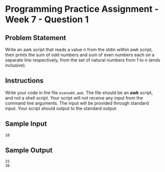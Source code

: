 # Programming Practice Assignment - Week 7 - Question 1

## Problem Statement

Write an awk script that reads a value n from the stdin within awk script,
then prints the sum of odd numbers and sum of even numbers each on a separate line respectively,
from the set of natural numbers from 1 to n (ends inclusive).

## Instructions

Write your code in the file `evenodd.awk`.
The file should be an **awk** script, and not a shell script.
Your script will not receive any input from the command line arguments.
The input will be provided through standard input.
Your script should output to the standard output.

## Sample Input

```
10
```

## Sample Output

```
25
30
```

